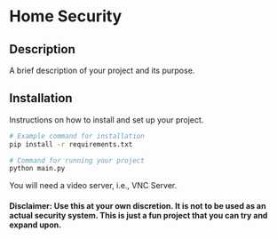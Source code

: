 # Home Security


## Description

A brief description of your project and its purpose.

## Installation

Instructions on how to install and set up your project.

```bash
# Example command for installation
pip install -r requirements.txt

# Command for running your project
python main.py
```

You will need a video server, i.e., VNC Server.

#### Disclaimer: Use this at your own discretion. It is not to be used as an actual security system. This is just a fun project that you can try and expand upon.


